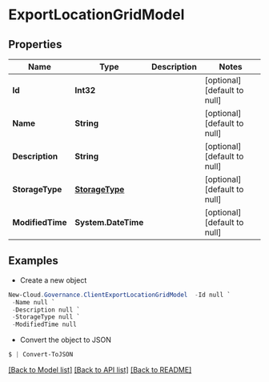 # ExportLocationGridModel
## Properties

Name | Type | Description | Notes
------------ | ------------- | ------------- | -------------
**Id** | **Int32** |  | [optional] [default to null]
**Name** | **String** |  | [optional] [default to null]
**Description** | **String** |  | [optional] [default to null]
**StorageType** | [**StorageType**](StorageType.md) |  | [optional] [default to null]
**ModifiedTime** | **System.DateTime** |  | [optional] [default to null]

## Examples

- Create a new object
```powershell
New-Cloud.Governance.ClientExportLocationGridModel  -Id null `
 -Name null `
 -Description null `
 -StorageType null `
 -ModifiedTime null
```

- Convert the object to JSON
```powershell
$ | Convert-ToJSON
```


[[Back to Model list]](../README.md#documentation-for-models) [[Back to API list]](../README.md#documentation-for-api-endpoints) [[Back to README]](../README.md)

